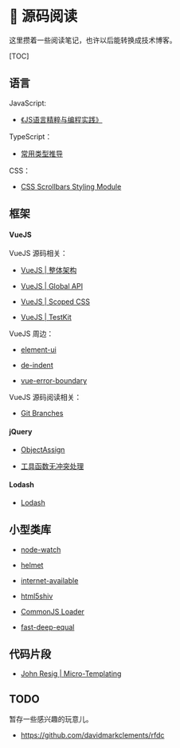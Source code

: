 # 🚄 源码阅读

这里攒着一些阅读笔记，也许以后能转换成技术博客。

[TOC]

## 语言

JavaScript:

- [《JS语言精粹与编程实践》](/books/9787121386695.html)

TypeScript：

- [常用类型推导](/articles/source-code/ts/utility-types.html)

CSS：

- [CSS Scrollbars Styling Module](/articles/source-code/css/scrollbars-styling-module.html)

## 框架

#### VueJS

VueJS 源码相关：

- [VueJS | 整体架构](/articles/source-code/vuejs/vuejs.html)

- [VueJS | Global API](/articles/source-code/vuejs/api.html)

- [VueJS | Scoped CSS](/articles/source-code/vuejs/scoped-css.html)

- [VueJS | TestKit](/articles/source-code/vuejs/test-kit.html)

VueJS 周边：

- [element-ui](/articles/source-code/vuejs/element-ui.html)

- [de-indent](/articles/source-code/vuejs/de-indent.html)

- [vue-error-boundary](/articles/source-code/vuejs/error-boundary.html)

VueJS 源码阅读相关：

- [Git Branches](/articles/source-code/vuejs/git-log.html)

#### jQuery

- [ObjectAssign](/articles/source-code/jquery/object-assign.html)

- [工具函数无冲突处理](/articles/source-code/jquery/no-conflict.html)

#### Lodash

- [Lodash](/articles/source-code/lodash/lodash.html)

## 小型类库

- [node-watch](/articles/source-code/module/node-watch.html)

- [helmet](/articles/helmet-and-security.html)

- [internet-available](/articles/source-code/module/is-online.html)

- [html5shiv](/articles/source-code/module/html5shiv.html)

- [CommonJS Loader](/articles/source-code/nodejs/require.html)

- [fast-deep-equal](/articles/source-code/module/fast-deep-equal.html)

## 代码片段

- [John Resig | Micro-Templating](/articles/source-code/segment/micro-templating.html)

## TODO

暂存一些感兴趣的玩意儿。

* https://github.com/davidmarkclements/rfdc
